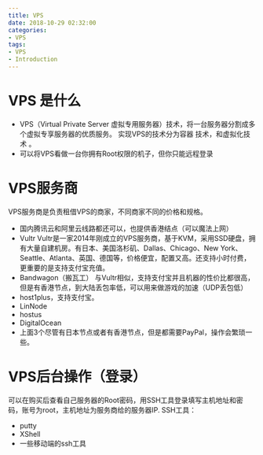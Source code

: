 ```yaml
---
title: VPS
date: 2018-10-29 02:32:00
categories:
- VPS
tags:
- VPS
- Introduction
---
```

# VPS 是什么

- VPS（Virtual Private Server 虚拟专用服务器）技术，将一台服务器分割成多个虚拟专享服务器的优质服务。 实现VPS的技术分为容器 技术，和虚拟化技术 。
- 可以将VPS看做一台你拥有Root权限的机子，但你只能远程登录

# VPS服务商

VPS服务商是负责租借VPS的商家，不同商家不同的价格和规格。

- 国内腾讯云和阿里云线路都还可以，也提供香港结点（可以魔法上网）
- Vultr
Vultr是一家2014年刚成立的VPS服务商，基于KVM，采用SSD硬盘，拥有大量自建机房。有日本、美国洛杉矶、Dallas、Chicago、New York、Seattle、Atlanta、英国、德国等，价格便宜，配置又高。还支持小时付费，更重要的是支持支付宝充值。
- Bandwagon（搬瓦工）
与Vultr相似，支持支付宝并且机器的性价比都很高，但是有香港节点，到大陆丢包率低，可以用来做游戏的加速（UDP丢包低）
- host1plus，支持支付宝。
- LinNode
- hostus
- DigitalOcean
- 上面3个尽管有日本节点或者有香港节点，但是都需要PayPal，操作会繁琐一些。

# VPS后台操作（登录）

可以在购买后查看自己服务器的Root密码，用SSH工具登录填写主机地址和密码，账号为root，主机地址为服务商给的服务器IP.
SSH工具：

- putty
- XShell
- 一些移动端的ssh工具
